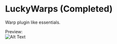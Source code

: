 # LuckyWarps (Completed)
Warp plugin like essentials.

Preview:<br>
![Alt Text](https://media.giphy.com/media/ZzPfws3zAKBOplwL01/giphy.gif)
